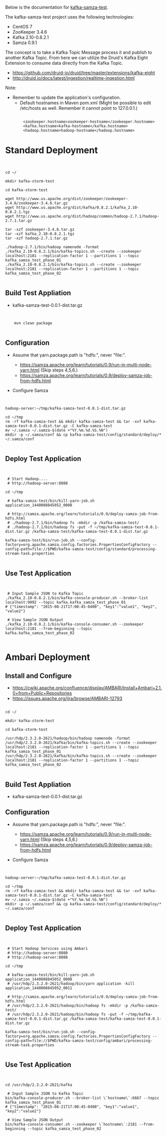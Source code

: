 

Below is the documentation for [kafka-samza-test](https://github.com/mark1900/druid-sandbox/tree/master/kafka-samza-test).

The kafka-samza-test project uses the following technologies:

* CentOS 7
* ZooKeeper 3.4.6
* Kafka 2.10-0.8.2.1
* Samza 0.9.1


The concept is to take a Kafka Topic Message process it and publish to another Kafka Topic.  From here we can utilize the Druid's Kafka Eight Extension to consume data directly from the Kafka Topic.
* https://github.com/druid-io/druid/tree/master/extensions/kafka-eight
* http://druid.io/docs/latest/ingestion/realtime-ingestion.html


Note:

* Remember to update the application's configuration.
    * Default hostnames in Maven pom.xml  (Might be possible to edit /etc/hosts as well.  Remember it cannot point to 127.0.0.1.)

<pre><code>
        &lt;zookeeper.hostname&gt;zookeeper-hostname&lt;/zookeeper.hostname&gt;
        &lt;kafka.hostname&gt;kafka-hostname&lt;/kafka.hostname&gt;
        &lt;hadoop.hostname&gt;hadoop-hostname&lt;/hadoop.hostname&gt;
</code></pre>



# Standard Deployment

<pre><code>

cd ~/

mkdir kafka-storm-test

cd kafka-storm-test

wget http://www.us.apache.org/dist/zookeeper/zookeeper-3.4.6/zookeeper-3.4.6.tar.gz
wget http://www.us.apache.org/dist/kafka/0.8.2.1/kafka_2.10-0.8.2.1.tgz
wget http://www.us.apache.org/dist/hadoop/common/hadoop-2.7.1/hadoop-2.7.1.tar.gz

tar -xzf zookeeper-3.4.6.tar.gz
tar -xzf kafka_2.10-0.8.2.1.tgz
tar -xzf hadoop-2.7.1.tar.gz

./hadoop-2.7.1/bin/hadoop namenode -format
./kafka_2.10-0.8.2.1/bin/kafka-topics.sh --create --zookeeper localhost:2181 --replication-factor 1 --partitions 1 --topic kafka_samza_test_phase_01
./kafka_2.10-0.8.2.1/bin/kafka-topics.sh --create --zookeeper localhost:2181 --replication-factor 1 --partitions 1 --topic kafka_samza_test_phase_02

</code></pre>


## Build Test Appliation

* kafka-samza-test-0.0.1-dist.tar.gz

<pre><code>

    mvn clean package

</code></pre>


## Configuration

* Assume that yarn.package.path is "hdfs:", never "file:".
    * https://samza.apache.org/learn/tutorials/0.9/run-in-multi-node-yarn.html (Skip steps 4,5,6.)
    * https://samza.apache.org/learn/tutorials/0.9/deploy-samza-job-from-hdfs.html

* Configure Samza

<pre><code>

hadoop-server:~/tmp/kafka-samza-test-0.0.1-dist.tar.gz

cd ~/tmp
rm -rf kafka-samza-test && mkdir kafka-samza-test && tar -xvf kafka-samza-test-0.0.1-dist.tar.gz -C kafka-samza-test
mv ~/.samza ~/.samza-$(date +"%Y.%m.%d.%S.%N")
mkdir -p ~/.samza/conf && cp kafka-samza-test/config/standard/deploy/* ~/.samza/conf

</code></pre>


## Deploy Test Application

<pre><code>

 # Start Hadoop....
 # http://hadoop-server:8088

cd ~/tmp

 # kafka-samza-test/bin/kill-yarn-job.sh application_1440008845052_0008

 # http://samza.apache.org/learn/tutorials/0.9/deploy-samza-job-from-hdfs.html
 # ./hadoop-2.7.1/bin/hadoop fs -mkdir -p /kafka-samza-test/
 # ./hadoop-2.7.1/bin/hadoop fs -put -f ~/tmp/kafka-samza-test-0.0.1-dist.tar.gz /kafka-samza-test/kafka-samza-test-0.0.1-dist.tar.gz

kafka-samza-test/bin/run-job.sh --config-factory=org.apache.samza.config.factories.PropertiesConfigFactory --config-path=file://$PWD/kafka-samza-test/config/standard/processing-stream-task.properties

</code></pre>


## Use Test Application

<pre><code>

 # Input Sample JSON to Kafka Topic
./kafka_2.10-0.8.2.1/bin/kafka-console-producer.sh --broker-list localhost:9092 --topic kafka.kafka_samza_test_phase_01
# {"timestamp": "2015-08-21T17:08:45-0400", "key1":"value1", "key2", "value2"}

 # View Sample JSON Output
./kafka_2.10-0.8.2.1/bin/kafka-console-consumer.sh --zookeeper localhost:2181 --from-beginning --topic kafka.kafka_samza_test_phase_02

</code></pre>



# Ambari Deployment


## Install and Configure

* https://cwiki.apache.org/confluence/display/AMBARI/Install+Ambari+2.1.0+from+Public+Repositories
* https://issues.apache.org/jira/browse/AMBARI-12793


<pre><code>
cd ~/

mkdir kafka-storm-test

cd kafka-storm-test

/usr/hdp/2.3.2.0-2621/hadoop/bin/hadoop namenode -format
/usr/hdp/2.3.2.0-2621/kafka/bin/kafka-topics.sh --create --zookeeper localhost:2181 --replication-factor 1 --partitions 1 --topic kafka_samza_test_phase_01
/usr/hdp/2.3.2.0-2621/kafka/bin/kafka-topics.sh --create --zookeeper localhost:2181 --replication-factor 1 --partitions 1 --topic kafka_samza_test_phase_02

</code></pre>


## Build Test Appliation

* kafka-samza-test-0.0.1-dist.tar.gz


## Configuration

* Assume that yarn.package.path is "hdfs:", never "file:".
    * https://samza.apache.org/learn/tutorials/0.9/run-in-multi-node-yarn.html (Skip steps 4,5,6.)
    * https://samza.apache.org/learn/tutorials/0.9/deploy-samza-job-from-hdfs.html

* Configure Samza

<pre><code>

hadoop-server:~/tmp/kafka-samza-test-0.0.1-dist.tar.gz

cd ~/tmp
rm -rf kafka-samza-test && mkdir kafka-samza-test && tar -xvf kafka-samza-test-0.0.1-dist.tar.gz -C kafka-samza-test
mv ~/.samza ~/.samza-$(date +"%Y.%m.%d.%S.%N")
mkdir -p ~/.samza/conf && cp kafka-samza-test/config/standard/deploy/* ~/.samza/conf

</code></pre>


## Deploy Test Application

<pre><code>

 # Start Hadoop Services using Ambari
 # http://hadoop-server:8080
 # http://hadoop-server:8088

cd ~/tmp

 # kafka-samza-test/bin/kill-yarn-job.sh application_1440008845052_0008
 # /usr/hdp/2.3.2.0-2621/hadoop/bin/yarn application -kill application_1440008845052_0011

 # http://samza.apache.org/learn/tutorials/0.9/deploy-samza-job-from-hdfs.html
 # /usr/hdp/2.3.2.0-2621/hadoop/bin/hadoop fs -mkdir -p /kafka-samza-test/
 # /usr/hdp/2.3.2.0-2621/hadoop/bin/hadoop fs -put -f ~/tmp/kafka-samza-test-0.0.1-dist.tar.gz /kafka-samza-test/kafka-samza-test-0.0.1-dist.tar.gz

kafka-samza-test/bin/run-job.sh --config-factory=org.apache.samza.config.factories.PropertiesConfigFactory --config-path=file://$PWD/kafka-samza-test/config/ambari/processing-stream-task.properties

</code></pre>


## Use Test Application

<pre><code>

cd /usr/hdp/2.3.2.0-2621/kafka

 # Input Sample JSON to Kafka Topic
bin/kafka-console-producer.sh --broker-list \`hostname\`:6667 --topic kafka_samza_test_phase_01
# {"timestamp": "2015-08-21T17:08:45-0400", "key1":"value1", "key2":"value2"}

 # View Sample JSON Output
bin/kafka-console-consumer.sh --zookeeper \`hostname\`:2181 --from-beginning --topic kafka_samza_test_phase_02

</code></pre>
